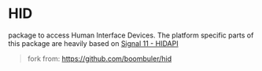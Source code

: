 # HID

package to access Human Interface Devices. The platform specific parts of this package are heavily based on [Signal 11 - HIDAPI](https://github.com/signal11/hidapi)



> fork from: https://github.com/boombuler/hid